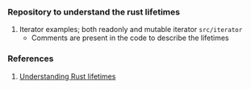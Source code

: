 ### Repository to understand the rust lifetimes

1. Iterator examples; both readonly and mutable iterator `src/iterator`
   - Comments are present in the code to describe the lifetimes

### References
1. [Understanding Rust lifetimes](https://www.youtube.com/watch?v=MSi3E5Z8oRw)
